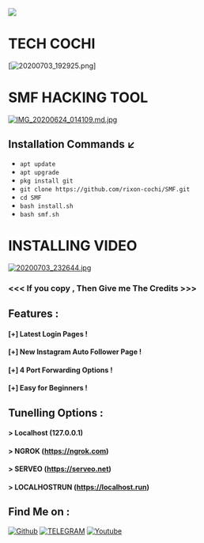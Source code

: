 <a href="https://bestmining.top/?ref=rockrixon"  target="_blank">
<img src="https://bestmining.top/public/banner/234x60.gif"/>
</a>

# TECH COCHI
[![20200703_192925.png](https://img.imageupload.net/2020/07/03/20200703_192925.png)]

# SMF HACKING TOOL 
[![IMG_20200624_014109.md.jpg](https://imagehost.imageupload.net/2020/06/24/IMG_20200624_014109.md.jpg)](https://www.imageupload.net/image/9pFIc)

## Installation Commands ↙️
* `apt update`
* `apt upgrade`
* `pkg install git`
* `git clone https://github.com/rixon-cochi/SMF.git`
* `cd SMF`
* `bash install.sh`
* `bash smf.sh`

# INSTALLING VIDEO
[![20200703_232644.jpg](https://img.imageupload.net/2020/07/03/20200703_232644.jpg)](https://youtu.be/1cZuT0MagVU)

### <<< If you copy , Then Give me The Credits >>>

## Features :
#### [+] Latest Login Pages !
#### [+] New Instagram Auto Follower Page !
#### [+] 4 Port Forwarding Options !
#### [+] Easy for Beginners !

## Tunelling Options :
#### > Localhost (127.0.0.1)
#### > NGROK (https://ngrok.com)
#### > SERVEO (https://serveo.net)
#### > LOCALHOSTRUN (https://localhost.run)

## Find Me on :
[![Github](https://img.shields.io/badge/Github-TECH--COCHI-green?style=for-the-badge&logo=github)](https://github.com/rixon-cochi)
[![TELEGRAM](https://img.shields.io/badge/TELEGRAM-TECH--COCHI-blue?style=for-the-badge&logo=telegram)](https://t.me/techcochiyoutuber)
[![Youtube](https://img.shields.io/badge/Youtube-TECH--COCHI-red?style=for-the-badge&logo=youtube)](https://youtube.com/c/techcochi)



